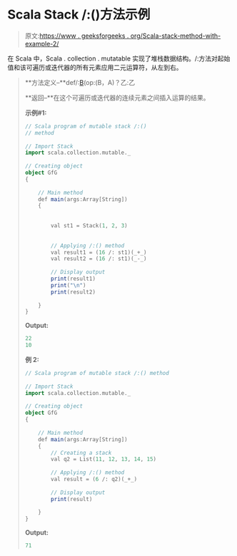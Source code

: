 # Scala Stack /:()方法示例

> 原文:[https://www . geeksforgeeks . org/Scala-stack-method-with-example-2/](https://www.geeksforgeeks.org/scala-stack-method-with-example-2/)

在 Scala 中，Scala . collection . mutatable 实现了堆栈数据结构。/:方法对起始值和该可遍历或迭代器的所有元素应用二元运算符，从左到右。

> **方法定义–**def/:[B](z:B)(op:(B，A)？乙:乙
> 
> **返回–**在这个可遍历或迭代器的连续元素之间插入运算的结果。
> 
> **示例#1:**
> 
> ```scala
> // Scala program of mutable stack /:() 
> // method 
>   
> // Import Stack 
> import scala.collection.mutable._
>   
> // Creating object 
> object GfG 
> { 
>   
>     // Main method 
>     def main(args:Array[String]) 
>     { 
>           
>           
>         val st1 = Stack(1, 2, 3) 
>           
>           
>         // Applying /:() method 
>         val result1 = (16 /: st1)(_+_)
>         val result2 = (16 /: st1)(_-_)
>               
>         // Display output 
>         print(result1)
>         print("\n")
>         print(result2)
>           
>     } 
> } 
> ```
> 
> **Output:**
> 
> ```scala
> 22
> 10
> 
> ```
> 
> **例 2:**
> 
> ```scala
> // Scala program of mutable stack /:() method 
>   
> // Import Stack 
> import scala.collection.mutable._
>   
> // Creating object 
> object GfG 
> { 
>   
>     // Main method 
>     def main(args:Array[String]) 
>     { 
>         // Creating a stack 
>         val q2 = List(11, 12, 13, 14, 15) 
>           
>         // Applying /:() method 
>         val result = (6 /: q2)(_+_)
>               
>         // Display output 
>         print(result) 
>           
>     } 
> } 
> ```
> 
> **Output:**
> 
> ```scala
> 71
> 
> ```